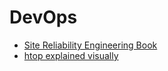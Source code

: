 # DevOps

* [Site Reliability Engineering Book](https://landing.google.com/sre/book/chapters/introduction.html)
* [htop explained visually](https://codeahoy.com/2017/01/20/hhtop-explained-visually/)